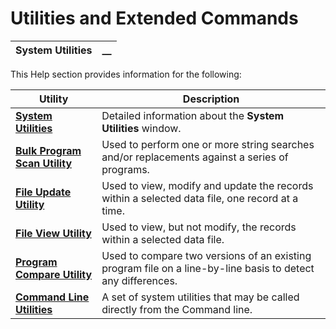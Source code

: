 # Utilities and Extended Commands

**System Utilities** |  **__**  
---|---  
  
This Help section provides information for the following:

**Utility** |  **Description**  
---|---  
**[System Utilities](PxPlus%20User%20Guide/Getting%20Started/System%20Utilities/Graphical%20Utilities.md)** |  Detailed information about the **System Utilities** window.  
**[Bulk Program Scan Utility](Bulk%20Program%20Scan%20Edit.md)** |  Used to perform one or more string searches and/or replacements against a series of programs.  
**[File Update Utility](File%20Update%20Utility.md)** |  Used to view, modify and update the records within a selected data file, one record at a time.  
**[File View Utility](File%20View%20Utility.md)** |  Used to view, but not modify, the records within a selected data file.  
**[Program Compare Utility](Program%20Compare.md)** |  Used to compare two versions of an existing program file on a line-by-line basis to detect any differences.  
**[Command Line Utilities](PxPlus%20User%20Guide/Getting%20Started/System%20Utilities/Command%20Line%20Utilities.md)** |  A set of system utilities that may be called directly from the Command line.
